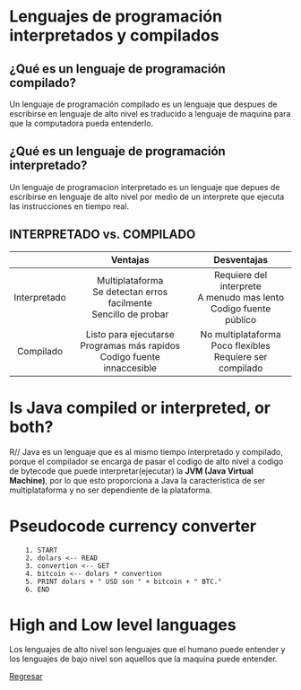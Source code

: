 # Lenguajes de programación interpretados y compilados

## ¿Qué es un lenguaje de programación compilado?

Un lenguaje de programación compilado es un lenguaje que despues de escribirse en lenguaje de alto nivel es traducido a lenguaje de maquina para que la computadora pueda entenderlo.

## ¿Qué es un lenguaje de programación interpretado?

Un lenguaje de programacion interpretado es un lenguaje que depues de escribirse en lenguaje de alto nivel por medio de un interprete que ejecuta las instrucciones en tiempo real.

## INTERPRETADO vs. COMPILADO

|              | Ventajas | Desventajas |
|:------------:|:--------:|:-----------:|
| Interpretado |Multiplataforma</br>Se detectan erros facilmente</br>Sencillo de probar|Requiere del interprete</br>A menudo mas lento</br>Codigo fuente público|
|   Compilado  |Listo para ejecutarse</br>Programas más rapidos</br>Codigo fuente innaccesible|No multiplataforma</br>Poco flexibles</br>Requiere ser compilado|

# Is Java compiled or interpreted, or both?

R// Java es un lenguaje que es al mismo tiempo interpretado y compilado, porque el compilador se encarga de pasar el codigo de alto nivel a codigo de bytecode que puede interpretar(ejecutar) la __JVM (Java Virtual Machine)__, por lo que esto proporciona a Java la caracteristica de ser multiplataforma y no ser dependiente de la plataforma.

# Pseudocode currency converter

```pseudocode
    1. START
    2. dolars <-- READ
    3. convertion <-- GET
    4. bitcoin <-- dolars * convertion
    5. PRINT dolars + " USD son " + bitcoin + " BTC."
    6. END
```

# High and Low level languages

Los lenguajes de alto nivel son lenguajes que el humano puede entender y los lenguajes de bajo nivel son aquellos que la maquina puede entender.

[Regresar](/README.md)
